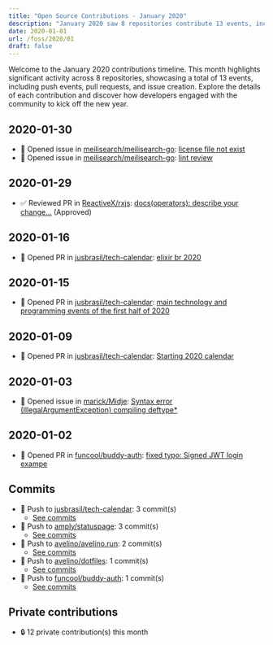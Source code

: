 ```yaml
---
title: "Open Source Contributions - January 2020"
description: "January 2020 saw 8 repositories contribute 13 events, including 4 opened pull requests and 3 new issues, marking a productive start to the year."
date: 2020-01-01
url: /foss/2020/01
draft: false
---
```


Welcome to the January 2020 contributions timeline. This month highlights significant activity across 8 repositories, showcasing a total of 13 events, including push events, pull requests, and issue creation. Explore the details of each contribution and discover how developers engaged with the community to kick off the new year.

## 2020-01-30

- 🐛 Opened issue in [meilisearch/meilisearch-go](https://github.com/meilisearch/meilisearch-go): [license file not exist](https://github.com/meilisearch/meilisearch-go/issues/2)
- 🐛 Opened issue in [meilisearch/meilisearch-go](https://github.com/meilisearch/meilisearch-go): [lint review](https://github.com/meilisearch/meilisearch-go/issues/1)

## 2020-01-29

- ✅ Reviewed PR in [ReactiveX/rxjs](https://github.com/ReactiveX/rxjs): [docs(operators): describe your change...](https://github.com/ReactiveX/rxjs/pull/5275#pullrequestreview-350398962) (Approved)

## 2020-01-16

- 🔀 Opened PR in [jusbrasil/tech-calendar](https://github.com/jusbrasil/tech-calendar): [elixir br 2020](https://github.com/jusbrasil/tech-calendar/pull/38)

## 2020-01-15

- 🔀 Opened PR in [jusbrasil/tech-calendar](https://github.com/jusbrasil/tech-calendar): [main technology and programming events of the first half of 2020](https://github.com/jusbrasil/tech-calendar/pull/36)

## 2020-01-09

- 🔀 Opened PR in [jusbrasil/tech-calendar](https://github.com/jusbrasil/tech-calendar): [Starting 2020 calendar](https://github.com/jusbrasil/tech-calendar/pull/35)

## 2020-01-03

- 🐛 Opened issue in [marick/Midje](https://github.com/marick/Midje): [Syntax error (IllegalArgumentException) compiling deftype*](https://github.com/marick/Midje/issues/465)

## 2020-01-02

- 🔀 Opened PR in [funcool/buddy-auth](https://github.com/funcool/buddy-auth): [fixed typo: Signed JWT login exampe](https://github.com/funcool/buddy-auth/pull/87)

## Commits

- 🔨 Push to [jusbrasil/tech-calendar](https://github.com/jusbrasil/tech-calendar): 3 commit(s)
  - [See commits](https://github.com/jusbrasil/tech-calendar/commits?author=avelino&since=2020-01-01T00:00:00Z&until=2020-01-31T23:59:59Z)
- 🔨 Push to [amply/statuspage](https://github.com/amply/statuspage): 3 commit(s)
  - [See commits](https://github.com/amply/statuspage/commits?author=avelino&since=2020-01-01T00:00:00Z&until=2020-01-31T23:59:59Z)
- 🔨 Push to [avelino/avelino.run](https://github.com/avelino/avelino.run): 2 commit(s)
  - [See commits](https://github.com/avelino/avelino.run/commits?author=avelino&since=2020-01-01T00:00:00Z&until=2020-01-31T23:59:59Z)
- 🔨 Push to [avelino/dotfiles](https://github.com/avelino/dotfiles): 1 commit(s)
  - [See commits](https://github.com/avelino/dotfiles/commits?author=avelino&since=2020-01-01T00:00:00Z&until=2020-01-31T23:59:59Z)
- 🔨 Push to [funcool/buddy-auth](https://github.com/funcool/buddy-auth): 1 commit(s)
  - [See commits](https://github.com/funcool/buddy-auth/commits?author=avelino&since=2020-01-01T00:00:00Z&until=2020-01-31T23:59:59Z)

## Private contributions

- 🔒 12 private contribution(s) this month

